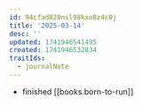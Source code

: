 ```yaml
---
id: 94cfad820nsl98kxo8z4c0j
title: '2025-03-14'
desc: ''
updated: 1741946541495
created: 1741946532834
traitIds:
  - journalNote
---
```


- finished [[books.born-to-run]]